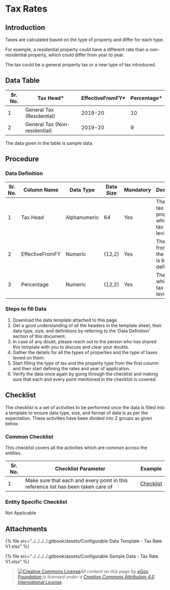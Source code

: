 # Tax Rates

## Introduction <a href="#introduction" id="introduction"></a>

Taxes are calculated based on the type of property and differ for each type.

For example, a residential property could have a different rate than a non-residential property, which could differ from year to year.

The tax could be a general property tax or a new type of tax introduced.

## Data Table <a href="#data-table" id="data-table"></a>

| Sr. No. | Tax Head\*                    | EffectiveFromFY\* | Percentage\* |
| ------- | ----------------------------- | ----------------- | ------------ |
| 1       | General Tax (Residential)     | 2019-20           | 10           |
| 2       | General Tax (Non-residential) | 2019-20           | 9            |

The data given in the table is sample data.

## Procedure <a href="#procedure" id="procedure"></a>

### Data Definition <a href="#data-definition" id="data-definition"></a>

| Sr. No. | Column Name     | Data Type    | Data Size | Mandatory | Description                                                       |
| ------- | --------------- | ------------ | --------- | --------- | ----------------------------------------------------------------- |
| 1       | Tax Head        | Alphanumeric | 64        | Yes       | The type of tax and the property on which the tax is being levied |
| 2       | EffectiveFromFY | Numeric      | (12,2)    | Yes       | The year from which the tax rate is being defined                 |
| 3       | Percentage      | Numeric      | (12,2)    | Yes       | The rate at which the tax is to be levied                         |

### Steps to fill Data <a href="#steps-to-fill-data" id="steps-to-fill-data"></a>

1. Download the data template attached to this page.
2. Get a good understanding of all the headers in the template sheet, their data type, size, and definitions by referring to the ‘Data Definition’ section of this document.
3. In case of any doubt, please reach out to the person who has shared this template with you to discuss and clear your doubts.
4. Gather the details for all the types of properties and the type of taxes levied on them.
5. Start filling the type of tax and the property type from the first column and then start defining the rates and year of application.
6. Verify the data once again by going through the checklist and making sure that each and every point mentioned in the checklist is covered.

## Checklist <a href="#checklist" id="checklist"></a>

The checklist is a set of activities to be performed once the data is filled into a template to ensure data type, size, and format of data is as per the expectation. These activities have been divided into 2 groups as given below.

### Common Checklist <a href="#common-checklist" id="common-checklist"></a>

This checklist covers all the activities which are common across the entities.

| Sr. No. | Checklist Parameter                                                               | Example                                                                                                                      |
| ------- | --------------------------------------------------------------------------------- | ---------------------------------------------------------------------------------------------------------------------------- |
| 1       | Make sure that each and every point in this reference list has been taken care of | ​[Checklist](https://docs.digit.org/configure-digit/configuring-master-data-templates/module-setup/common-config/checklist)​ |

### Entity Specific Checklist <a href="#entity-specific-checklist" id="entity-specific-checklist"></a>

Not Applicable

## Attachments <a href="#attachments" id="attachments"></a>

{% file src="../../../../.gitbook/assets/Configurable Data Template - Tax Rate V1.xlsx" %}

{% file src="../../../../.gitbook/assets/Configurable Sample Data - Tax Rate V1.xlsx" %}

> [![Creative Commons License](https://i.creativecommons.org/l/by/4.0/80x15.png)](http://creativecommons.org/licenses/by/4.0/)_All content on this page by_ [_eGov Foundation_ ](https://egov.org.in/)_is licensed under a_ [_Creative Commons Attribution 4.0 International License_](http://creativecommons.org/licenses/by/4.0/)_._
